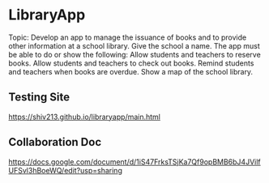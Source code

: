 # LibraryApp
Topic: Develop an app to manage the issuance of books and to provide other information at a school library. Give the school a name. The app must be able to do or show the following: Allow students and teachers to reserve books. Allow students and teachers to check out books. Remind students and teachers when books are overdue. Show a map of the school library.

## Testing Site
https://shiv213.github.io/libraryapp/main.html

## Collaboration Doc
https://docs.google.com/document/d/1iS47FrksTSjKa7Qf9opBMB6bJ4JVilfUFSvl3hBoeWQ/edit?usp=sharing
